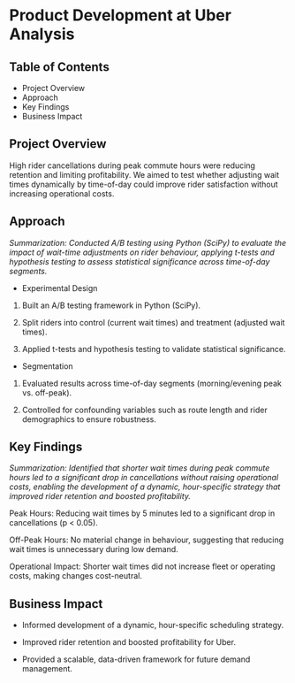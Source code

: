 # Product Development at Uber Analysis

## Table of Contents
- Project Overview
- Approach
- Key Findings
- Business Impact

## Project Overview

High rider cancellations during peak commute hours were reducing retention and limiting profitability. We aimed to test whether adjusting wait times dynamically by time-of-day could improve rider satisfaction without increasing operational costs.

## Approach

*Summarization: Conducted A/B testing using Python (SciPy) to evaluate the impact of wait-time adjustments on rider behaviour, applying t-tests and hypothesis testing to assess statistical significance across time-of-day segments.*


- Experimental Design

1) Built an A/B testing framework in Python (SciPy).

2) Split riders into control (current wait times) and treatment (adjusted wait times).

3) Applied t-tests and hypothesis testing to validate statistical significance.

- Segmentation

1) Evaluated results across time-of-day segments (morning/evening peak vs. off-peak).

2) Controlled for confounding variables such as route length and rider demographics to ensure robustness.


## Key Findings

*Summarization: Identified that shorter wait times during peak commute hours led to a significant drop in cancellations without raising operational costs, enabling the development of a dynamic, hour-specific strategy that improved rider retention and boosted profitability.*


Peak Hours: Reducing wait times by 5 minutes led to a significant drop in cancellations (p < 0.05).

Off-Peak Hours: No material change in behaviour, suggesting that reducing wait times is unnecessary during low demand.

Operational Impact: Shorter wait times did not increase fleet or operating costs, making changes cost-neutral.


## Business Impact

- Informed development of a dynamic, hour-specific scheduling strategy.

- Improved rider retention and boosted profitability for Uber.

- Provided a scalable, data-driven framework for future demand management.







